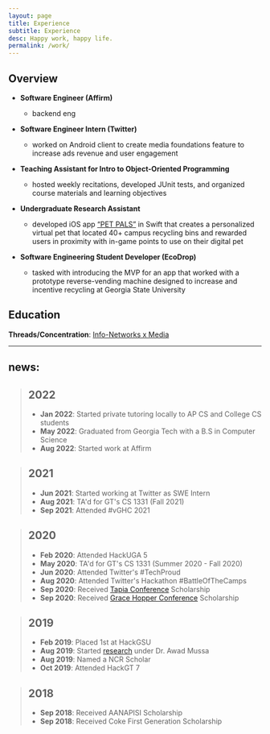```yaml
---
layout: page
title: Experience
subtitle: Experience
desc: Happy work, happy life.
permalink: /work/
---
```


## Overview

<!-- logo sizes from LinkedIn should be adjusted to 0.5 to 0.5 -->
<!-- ![](/assets/img/logos/twitter-logo.png) -->

* **Software Engineer (Affirm)**
  * backend eng

* **Software Engineer Intern (Twitter)**
  * worked on Android client to create media foundations feature to increase ads revenue and user engagement

* **Teaching Assistant for Intro to Object-Oriented Programming**
  * hosted weekly recitations, developed JUnit tests, and organized course materials and learning objectives

* **Undergraduate Research Assistant**
  * developed iOS app [“PET PALS”](/projects/pet-pals/) in Swift that creates a personalized virtual pet that located 40+ campus recycling bins and rewarded users in proximity with in-game points to use on their digital pet


* **Software Engineering Student Developer (EcoDrop)**
  * tasked with introducing the MVP for an app that worked with a prototype reverse-vending machine designed to increase and incentive recycling at Georgia State University


## Education

**Threads/Concentration**: [Info-Networks x Media](https://catalog.gatech.edu/programs/media-information-internetworks-computer-science-bs/)

---

## news:

> ## 2022
> - **Jan 2022**: Started private tutoring locally to AP CS and College CS students
> - **May 2022**: Graduated from Georgia Tech with a B.S in Computer Science
> - **Aug 2022**: Started work at Affirm

> ## 2021
> - **Jun 2021**: Started working at Twitter as SWE Intern
> - **Aug 2021**: TA'd for GT's CS 1331 (Fall 2021)
> - **Sep 2021**: Attended #vGHC 2021

> ## 2020
> - **Feb 2020**: Attended HackUGA 5
> - **May 2020**: TA'd for GT's CS 1331 (Summer 2020 - Fall 2020)
> - **Jun 2020**: Attended Twitter's #TechProud
> - **Aug 2020**: Attended Twitter's Hackathon #BattleOfTheCamps
> - **Sep 2020**: Received [Tapia Conference](https://tapiaconference.cmd-it.org) Scholarship
> - **Sep 2020**: Received [Grace Hopper Conference](https://ghc.anitab.org) Scholarship

> ## 2019
> - **Feb 2019**: Placed 1st at HackGSU
> - **Aug 2019**: Started [research](/projects/pet-pals/) under Dr. Awad Mussa
> - **Aug 2019**: Named a NCR Scholar
> - **Oct 2019**: Attended HackGT 7

> ## 2018
> - **Sep 2018**: Received AANAPISI Scholarship
> - **Sep 2018**: Received Coke First Generation Scholarship


  


